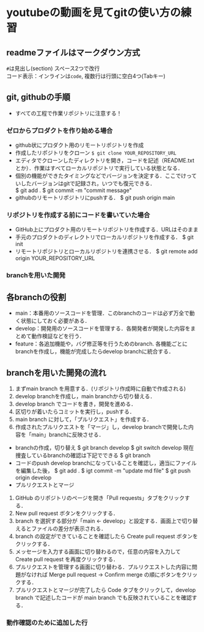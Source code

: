 # youtubeの動画を見てgitの使い方の練習

## readmeファイルはマークダウン方式

`#`は見出し(section)
スペース2つで改行  
コード表示：インラインは`code`, 複数行は行頭に空白4つ(Tabキー)


## git, githubの手順
* すべての工程で作業リポジトリに注意する！
### ゼロからプロダクトを作り始める場合
* github状にプロダクト用のリモートリポジトリを作成
* 作成したリポジトリをクローン  `$ git clone YOUR_REPOSITORY_URL`
* エディタでクローンしたディレクトリを開き，コードを記述（README.txtとか）．作業はすべてローカルリポジトリで実行している状態となる．
* 個別の機能ができたタイミングなどでバージョンを決定する．ここでけっていしたバージョンはgitで記録され，いつでも復元できる．  
    $ git add .
    $ git commit -m "commit message"
* githubのリモートリポジトリにpushする．
    $ git push origin main

### リポジトリを作成する前にコードを書いていた場合
* GitHub上にプロダクト用のリモートリポジトリを作成する．URLはそのまま
* 手元のプロダクトのディレクトリでローカルリポジトリを作成する．
    $ git init
* リモートリポジトリとローカルリポジトリを連携させる．
    $ git remote add origin YOUR_REPOSITORY_URL

### branchを用いた開発
## 各branchの役割
* main：本番用のソースコードを管理．このbranchのコードは必ず万全で動く状態にしておく必要がある．
* develop：開発用のソースコードを管理する．各開発者が開発した内容をまとめて動作検証などを行う．
* feature：各追加機能や，バグ修正等を行うためのbranch. 各機能ごとにbranchを作成し，機能が完成したらdevelop branchに統合する．
## branchを用いた開発の流れ
1. まずmain branch を用意する．(リポジトリ作成時に自動で作成される)
2. develop branchを作成し，main branchから切り替える．
3. develop branch でコードを書き，開発を進める．
4. 区切りが着いたらコミットを実行し，pushする．
5. main branch に対して，「プルリクエスト」を作成する．
6. 作成されたプルリクエストを「マージ」し，develop branchで開発した内容を「main」branchに反映させる．

* branchの作成，切り替え
    $ git branch develop
    $ git switch develop
現在捜査しているbranchの確認は下記でできる
    $ git branch
* コードのpush
develop branchになっていることを確認し，適当にファイルを編集した後，
    $ git add .
    $ igt commit -m "update md file"
    $ git push origin develop
* プルリクエストとマージ
1. GitHub のリポジトリのページを開き「Pull requests」タブをクリックする．
2. New pull request ボタンをクリックする．
3. branch を選択する部分が「main <- develop」と設定する．画面上で切り替えるとファイルの差分が表示される．
4. branch の設定ができていることを確認したら Create pull request ボタンをクリックする．
5. メッセージを入力する画面に切り替わるので，任意の内容を入力して Create pull request を再度クリックする．
6. プルリクエストを管理する画面に切り替わる．プルリクエストした内容に問題がなければ Merge pull request → Confirm merge の順にボタンをクリックする．
7. プルリクエストとマージが完了したら Code タブをクリックして，develop branch で記述したコードが main branch でも反映されていることを確認する．

### 動作確認のために追加した行